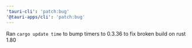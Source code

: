 ```yaml
---
'tauri-cli': 'patch:bug'
'@tauri-apps/cli': 'patch:bug'
---
```


Ran `cargo update time` to bump timers to 0.3.36 to fix broken build on rust 1.80